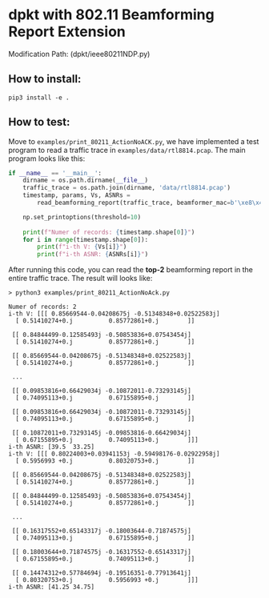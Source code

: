 # dpkt with 802.11 Beamforming Report Extension

Modification Path: (dpkt/ieee80211NDP.py)

## How to install:

```shell
pip3 install -e .
```

## How to test:

Move to `examples/print_80211_ActionNoACK.py`, we have implemented a test program to read a traffic trace in 
`examples/data/rtl8814.pcap`. The main program looks like this:

```python
if __name__ == '__main__':
    dirname = os.path.dirname(__file__)
    traffic_trace = os.path.join(dirname, 'data/rtl8814.pcap')
    timestamp, params, Vs, ASNRs =
        read_beamforming_report(traffic_trace, beamformer_mac=b'\xe8\x4e\x06\x95\x28\xcd', max_num=2)

    np.set_printoptions(threshold=10)
    
    print(f"Numer of records: {timestamp.shape[0]}")
    for i in range(timestamp.shape[0]):
        print(f"i-th V: {Vs[i]}")
        print(f"i-th ASNR: {ASNRs[i]}")
```

After running this code, you can read the **top-2** beamforming report in the entire traffic trace. The result will 
looks like:

```shell
> python3 examples/print_80211_ActionNoAck.py

Numer of records: 2
i-th V: [[[ 0.85669544-0.04208675j -0.51348348+0.02522583j]
  [ 0.51410274+0.j          0.85772861+0.j        ]]

 [[ 0.84844499-0.12585493j -0.50853836+0.07543454j]
  [ 0.51410274+0.j          0.85772861+0.j        ]]

 [[ 0.85669544-0.04208675j -0.51348348+0.02522583j]
  [ 0.51410274+0.j          0.85772861+0.j        ]]

 ...

 [[ 0.09853816+0.66429034j -0.10872011-0.73293145j]
  [ 0.74095113+0.j          0.67155895+0.j        ]]

 [[ 0.09853816+0.66429034j -0.10872011-0.73293145j]
  [ 0.74095113+0.j          0.67155895+0.j        ]]

 [[ 0.10872011+0.73293145j -0.09853816-0.66429034j]
  [ 0.67155895+0.j          0.74095113+0.j        ]]]
i-th ASNR: [39.5  33.25]
i-th V: [[[ 0.80224003+0.03941153j -0.59498176-0.02922958j]
  [ 0.5956993 +0.j          0.80320753+0.j        ]]

 [[ 0.85669544-0.04208675j -0.51348348+0.02522583j]
  [ 0.51410274+0.j          0.85772861+0.j        ]]

 [[ 0.84844499-0.12585493j -0.50853836+0.07543454j]
  [ 0.51410274+0.j          0.85772861+0.j        ]]

 ...

 [[ 0.16317552+0.65143317j -0.18003644-0.71874575j]
  [ 0.74095113+0.j          0.67155895+0.j        ]]

 [[ 0.18003644+0.71874575j -0.16317552-0.65143317j]
  [ 0.67155895+0.j          0.74095113+0.j        ]]

 [[ 0.14474312+0.57784694j -0.19516351-0.77913641j]
  [ 0.80320753+0.j          0.5956993 +0.j        ]]]
i-th ASNR: [41.25 34.75]

```



